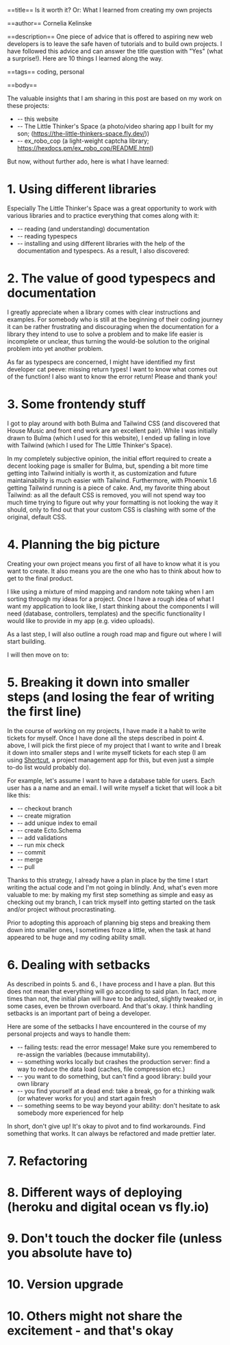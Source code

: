 ==title==
Is it worth it? Or: What I learned from creating my own projects

==author==
Cornelia Kelinske

==description==
One piece of advice that is offered to aspiring new web developers is to leave the safe haven of tutorials and to
build own projects. I have followed this advice and can answer the title question with "Yes" (what a surprise!).
Here are 10 things I learned along the way.


==tags==
coding, personal

==body==


The valuable insights that I am sharing in this post are based on my work on these projects:
  - -- this website 
  - -- The Little Thinker's Space (a photo/video sharing app I built for my son; (https://the-little-thinkers-space.fly.dev/)) 
  - -- ex_robo_cop (a light-weight captcha library; https://hexdocs.pm/ex_robo_cop/README.html)

But now, without further ado, here is what I have learned:

# 1. Using different libraries


Especially The Little Thinker's Space was a great opportunity to work with various libraries and to 
practice everything that comes along with it:
- -- reading (and understanding) documentation
- -- reading typespecs
- -- installing and using different libraries with the help of the documentation and typespecs. 
As a result, I also discovered:


# 2. The value of good typespecs and documentation


I greatly appreciate when a library comes with clear instructions and examples. For somebody who is still at the beginning of their coding journey it can be rather frustrating and discouraging when the documentation for a library they intend to use to solve a problem and to make life easier is incomplete or unclear, thus turning the would-be solution to the original problem into yet another problem.

As far as typespecs are concerned, I might have identified my first developer cat peeve: missing return types! I want to know what comes out of the function! I also want to know the error return! Please and thank you! 


# 3. Some frontendy stuff 


I got to play around with both Bulma and Tailwind CSS (and discovered that House Music and front end work are an excellent pair).
While I was initially drawn to Bulma (which I used for this website), I ended up falling in love with Tailwind (which I used for The Little Thinker's Space).

In my completely subjective opinion, the initial effort required to create a decent looking page is smaller for Bulma,
but, spending a bit more time getting into Tailwind initially is worth it, as customization and future maintainability is much easier with Tailwind. Furthermore, with Phoenix 1.6 getting Tailwind running is a piece of cake. And, my favorite thing about Tailwind: as all the default CSS is removed, you will not spend way too much time trying to figure out why your formatting is not looking the way it should, only to find out that your custom CSS is clashing with some of the original, default CSS.


# 4. Planning the big picture


Creating your own project means you first of all have to know what it is you want to create. It also means you are the one who has to think about how to get to the final product.

I like using a mixture of mind mapping and random note taking when I am sorting through my ideas for a project. Once I have a rough idea of what I want my application to look like, I start thinking about the components I will need (database, controllers, templates) and the specific functionality I would like to provide in my app (e.g. video uploads).

As a last step, I will also outline a rough road map and figure out where I will start building.

I will then move on to:


# 5. Breaking it down into smaller steps (and losing the fear of writing the first line)


In the course of working on my projects, I have made it a habit to write tickets for myself. Once I have done all the steps described in point 4. above, I will pick the first piece of my project that I want to write and I break it down into smaller steps and I write myself tickets for each step (I am using [Shortcut](https://shortcut.com), a project management app for this, but even just a simple to-do list would probably do).

For example, let's assume I want to have a database table for users. Each user has a a name and an email. I will write myself a ticket that will look a bit like this:
- -- checkout branch
- -- create migration
- -- add unique index to email
- -- create Ecto.Schema
- -- add validations
- -- run mix check
- -- commit 
- -- merge
- -- pull

Thanks to this strategy, I already have a plan in place by the time I start writing the actual code and I'm not going in blindly.
And, what's even more valuable to me: by making my first step something as simple and easy as checking out my branch, I can trick myself into getting started on the task and/or project without procrastinating. 

Prior to adopting this approach of planning big steps and breaking them down into smaller ones, I sometimes froze a little, when the task at hand appeared to be huge and my coding ability small.


# 6. Dealing with setbacks


As described in points 5. and 6., I have process and I have a plan. But this does not mean that everything will go according to said plan. In fact, more times than not, the initial plan will have to be adjusted, slightly tweaked or, in some cases, even be thrown overboard.
And that's okay. I think handling setbacks is an important part of being a developer.

Here are some of the setbacks I have encountered in the course of my personal projects and ways to handle them:

- -- failing tests: read the error message! Make sure you remembered to re-assign the variables (because immutability).
- -- something works locally but crashes the production server: find a way to reduce the data load (caches, file compression etc.)
- -- you want to do something, but can't find a good library: build your own library 
- -- you find yourself at a dead end: take a break, go for a thinking walk (or whatever works for you) and start again fresh
- -- something seems to be way beyond your ability: don't hesitate to ask somebody more experienced for help


In short, don't give up! It's okay to pivot and to find workarounds. Find something that works. It can always be refactored and made prettier later.


# 7. Refactoring


# 8. Different ways of deploying (heroku and digital ocean vs fly.io)


# 9. Don't touch the docker file (unless you absolute have to)


# 10. Version upgrade


# 10. Others might not share the excitement - and that's okay